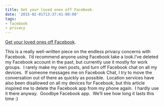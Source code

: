 ```yaml
---
title: Get your loved ones off Facebook.
date: '2015-02-01T13:37:41-08:00'
tags:
- facebook
- privacy
---
```

[Get your loved ones off Facebook](http://www.salimvirani.com/facebook/).

This is a really well-written piece on the endless privacy concerns with Facebook.  I’d recommend anyone using Facebook take a look.I’ve deleted my Facebook account in the past, but currently use it mostly for work groups.  I rarely make my own posts, and turn off Facebook chat on all my devices.  If someone messages me on Facebook Chat, I try to move the conversation out of there as quickly as possible.  Location services have also been disallowed on all my devices for Facebook, but this article inspired me to delete the Facebook app from my phone again.  I hardly use it there anyway.  Goodbye Facebook app.  We’ll see how long it lasts this time :)
